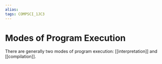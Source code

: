 ```yaml
---
alias:
tags: COMPSCI_1JC3
---
```

# Modes of Program Execution
There are generally two modes of program execution: [[interpretation]] and [[compilation]].